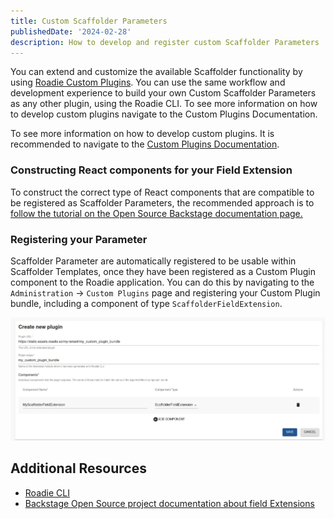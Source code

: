 ```yaml
---
title: Custom Scaffolder Parameters
publishedDate: '2024-02-28'
description: How to develop and register custom Scaffolder Parameters
---
```


You can extend and customize the available Scaffolder functionality by using [Roadie Custom Plugins](/docs/custom-plugins/overview/). You can use the same workflow and development experience to build your own Custom Scaffolder Parameters as any other plugin, using the Roadie CLI. To see more information on how to develop custom plugins navigate to the Custom Plugins Documentation.

To see more information on how to develop custom plugins. It is recommended to navigate to the [Custom Plugins Documentation](/docs/custom-plugins/getting-started/).

### Constructing React components for your Field Extension

To construct the correct type of React components that are compatible to be registered as Scaffolder Parameters, the recommended approach is to [follow the tutorial on the Open Source Backstage documentation page.](https://backstage.io/docs/features/software-templates/writing-custom-field-extensions/)

### Registering your Parameter

Scaffolder Parameter are automatically registered to be usable within Scaffolder Templates, once they have been registered as a Custom Plugin component to the Roadie application. You can do this by navigating to the `Administration` -> `Custom Plugins` page and registering your Custom Plugin bundle, including a component of type `ScaffolderFieldExtension`.

![Custom plugin registration form](custom_plugin_registration_form.webp)

## Additional Resources

- [Roadie CLI](https://www.npmjs.com/package/@roadiehq/roadie-cli)
- [Backstage Open Source project documentation about field Extensions](https://backstage.io/docs/features/software-templates/writing-custom-field-extensions/)
